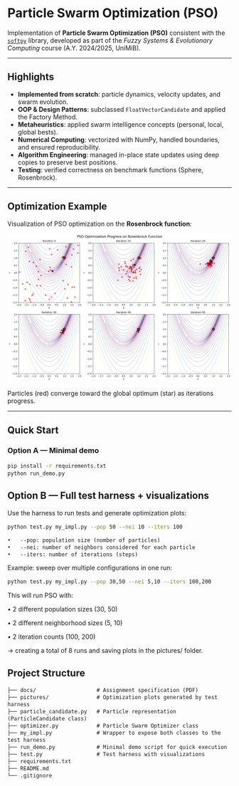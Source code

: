 # Particle Swarm Optimization (PSO)

Implementation of **Particle Swarm Optimization (PSO)** consistent with the [`softpy`](https://github.com/andreacampagner/softpy) library, developed as part of the *Fuzzy Systems & Evolutionary Computing* course (A.Y. 2024/2025, UniMiB).  

---

## Highlights

- **Implemented from scratch**: particle dynamics, velocity updates, and swarm evolution.  
- **OOP & Design Patterns**: subclassed `FloatVectorCandidate` and applied the Factory Method.  
- **Metaheuristics**: applied swarm intelligence concepts (personal, local, global bests).  
- **Numerical Computing**: vectorized with NumPy, handled boundaries, and ensured reproducibility.  
- **Algorithm Engineering**: managed in-place state updates using deep copies to preserve best positions.  
- **Testing**: verified correctness on benchmark functions (Sphere, Rosenbrock).  

---

## Optimization Example

Visualization of PSO optimization on the **Rosenbrock function**:

![PSO Optimization Progress](pictures/test_18__pop=50_nei=10_iters=100_low=[-2.0,-2.0]_up=[2.0,2.0]_snap=5.png)

Particles (red) converge toward the global optimum (star) as iterations progress.  

---


## Quick Start

### Option A — Minimal demo
```bash
pip install -r requirements.txt
python run_demo.py
```

## Option B — Full test harness + visualizations

Use the harness to run tests and generate optimization plots:

```bash
python test.py my_impl.py --pop 50 --nei 10 --iters 100
```

	•	--pop: population size (number of particles)
	•	--nei: number of neighbors considered for each particle
	•	--iters: number of iterations (steps)

Example: sweep over multiple configurations in one run:
```bash
python test.py my_impl.py --pop 30,50 --nei 5,10 --iters 100,200
```

This will run PSO with:

•	2 different population sizes (30, 50)

•	2 different neighborhood sizes (5, 10)

•	2 iteration counts (100, 200)
    
→ creating a total of 8 runs and saving plots in the pictures/ folder.


## Project Structure

```text
├── docs/                   # Assignment specification (PDF)
├── pictures/               # Optimization plots generated by test harness
├── particle_candidate.py   # Particle representation (ParticleCandidate class)
├── optimizer.py            # Particle Swarm Optimizer class
├── my_impl.py              # Wrapper to expose both classes to the test harness
├── run_demo.py             # Minimal demo script for quick execution
├── test.py                 # Test harness with visualizations
├── requirements.txt 
├── README.md
└── .gitignore

```